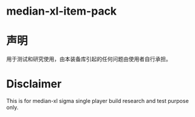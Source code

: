 # median-xl-item-pack


# 声明
用于测试和研究使用，由本装备库引起的任何问题由使用者自行承担。

# Disclaimer
This is for median-xl sigma single player  build research  and test  purpose only.
